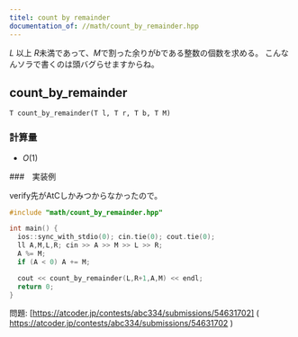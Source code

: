 ```yaml
---
titel: count by remainder
documentation_of: //math/count_by_remainder.hpp
---
```


$L$ 以上 $R$未満であって、$M$で割った余りが$b$である整数の個数を求める。
こんなんソラで書くのは頭バグらせますからね。

## count_by_remainder

```
T count_by_remainder(T l, T r, T b, T M)
```

### 計算量

- $O(1)$

###　実装例

verify先がAtCしかみつからなかったので。

```C++
#include "math/count_by_remainder.hpp"

int main() {
  ios::sync_with_stdio(0); cin.tie(0); cout.tie(0);
  ll A,M,L,R; cin >> A >> M >> L >> R;
  A %= M;
  if (A < 0) A += M;  

  cout << count_by_remainder(L,R+1,A,M) << endl;
  return 0;
}
```


問題:  [https://atcoder.jp/contests/abc334/submissions/54631702] ( https://atcoder.jp/contests/abc334/submissions/54631702 )
